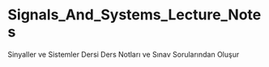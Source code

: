 # Signals_And_Systems_Lecture_Notes
Sinyaller ve Sistemler Dersi Ders Notları ve Sınav Sorularından Oluşur
